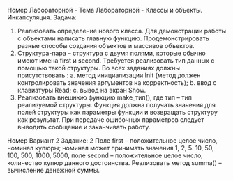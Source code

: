 Номер Лабораторной - 
Тема Лабораторной - Классы и объекты. Инкапсуляция.
Задача:
1.	Реализовать определение нового класса. Для демонстрации работы с объектами написать главную функцию. Продемонстрировать разные способы создания объектов и массивов объектов.
2.	Структура-пара – структура с двумя полями, которые обычно имеют имена first и second. Требуется реализовать тип данных с помощью такой структуры. Во всех заданиях должны присутствовать :
a.	метод инициализации Init (метод должен контролировать значения аргументов на корректность);
b.	ввод с клавиатуры Read;
c.	вывод на экран Show.
3.	Реализовать внешнюю функцию make_тип(), где тип – тип реализуемой структуры. Функция должна получать значения для полей структуры как параметры функции и возвращать структуру как результат. При передаче ошибочных параметров следует выводить сообщение и заканчивать работу.


Номер Вариант 2
Задание: 2
Поле first – положительное целое число, номинал купюры; номинал может принимать значения 1, 2, 5. 10, 50, 100, 500, 1000, 5000, поле second – положительное целое число, количество купюр данного достоинства. Реализовать метод summa() – вычисление
денежной суммы.
